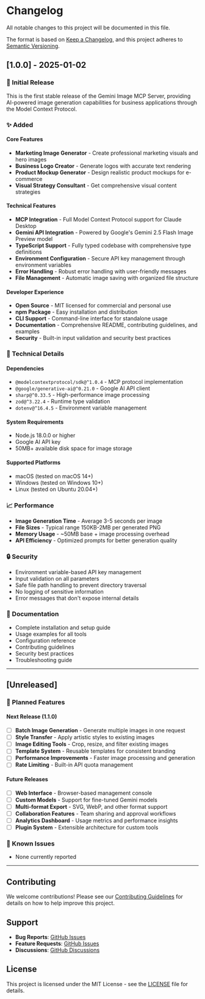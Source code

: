 # Changelog

All notable changes to this project will be documented in this file.

The format is based on [Keep a Changelog](https://keepachangelog.com/en/1.0.0/),
and this project adheres to [Semantic Versioning](https://semver.org/spec/v2.0.0.html).

## [1.0.0] - 2025-01-02

### 🎉 Initial Release

This is the first stable release of the Gemini Image MCP Server, providing AI-powered image generation capabilities for business applications through the Model Context Protocol.

### ✨ Added

#### Core Features
- **Marketing Image Generator** - Create professional marketing visuals and hero images
- **Business Logo Creator** - Generate logos with accurate text rendering
- **Product Mockup Generator** - Design realistic product mockups for e-commerce
- **Visual Strategy Consultant** - Get comprehensive visual content strategies

#### Technical Features
- **MCP Integration** - Full Model Context Protocol support for Claude Desktop
- **Gemini API Integration** - Powered by Google's Gemini 2.5 Flash Image Preview model
- **TypeScript Support** - Fully typed codebase with comprehensive type definitions
- **Environment Configuration** - Secure API key management through environment variables
- **Error Handling** - Robust error handling with user-friendly messages
- **File Management** - Automatic image saving with organized file structure

#### Developer Experience
- **Open Source** - MIT licensed for commercial and personal use
- **npm Package** - Easy installation and distribution
- **CLI Support** - Command-line interface for standalone usage
- **Documentation** - Comprehensive README, contributing guidelines, and examples
- **Security** - Built-in input validation and security best practices

### 🔧 Technical Details

#### Dependencies
- `@modelcontextprotocol/sdk@^1.0.4` - MCP protocol implementation
- `@google/generative-ai@^0.21.0` - Google AI API client
- `sharp@^0.33.5` - High-performance image processing
- `zod@^3.22.4` - Runtime type validation
- `dotenv@^16.4.5` - Environment variable management

#### System Requirements
- Node.js 18.0.0 or higher
- Google AI API key
- 50MB+ available disk space for image storage

#### Supported Platforms
- macOS (tested on macOS 14+)
- Windows (tested on Windows 10+)
- Linux (tested on Ubuntu 20.04+)

### 📈 Performance

- **Image Generation Time** - Average 3-5 seconds per image
- **File Sizes** - Typical range 150KB-2MB per generated PNG
- **Memory Usage** - ~50MB base + image processing overhead
- **API Efficiency** - Optimized prompts for better generation quality

### 🔒 Security

- Environment variable-based API key management
- Input validation on all parameters
- Safe file path handling to prevent directory traversal
- No logging of sensitive information
- Error messages that don't expose internal details

### 📝 Documentation

- Complete installation and setup guide
- Usage examples for all tools
- Configuration reference
- Contributing guidelines
- Security best practices
- Troubleshooting guide

---

## [Unreleased]

### 🔮 Planned Features

#### Next Release (1.1.0)
- [ ] **Batch Image Generation** - Generate multiple images in one request
- [ ] **Style Transfer** - Apply artistic styles to existing images
- [ ] **Image Editing Tools** - Crop, resize, and filter existing images
- [ ] **Template System** - Reusable templates for consistent branding
- [ ] **Performance Improvements** - Faster image processing and generation
- [ ] **Rate Limiting** - Built-in API quota management

#### Future Releases
- [ ] **Web Interface** - Browser-based management console
- [ ] **Custom Models** - Support for fine-tuned Gemini models
- [ ] **Multi-format Export** - SVG, WebP, and other format support
- [ ] **Collaboration Features** - Team sharing and approval workflows
- [ ] **Analytics Dashboard** - Usage metrics and performance insights
- [ ] **Plugin System** - Extensible architecture for custom tools

### 🐛 Known Issues

- None currently reported

---

## Contributing

We welcome contributions! Please see our [Contributing Guidelines](CONTRIBUTING.md) for details on how to help improve this project.

## Support

- **Bug Reports**: [GitHub Issues](https://github.com/yourusername/gemini-image-mcp/issues)
- **Feature Requests**: [GitHub Issues](https://github.com/yourusername/gemini-image-mcp/issues)
- **Discussions**: [GitHub Discussions](https://github.com/yourusername/gemini-image-mcp/discussions)

## License

This project is licensed under the MIT License - see the [LICENSE](LICENSE) file for details.